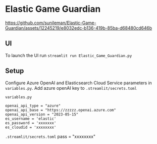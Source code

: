 # Elastic Game Guardian


https://github.com/sunileman/Elastic-Game-Guardian/assets/12245219/e8032edc-b136-419b-85ba-d68480cd646b


## UI
To launch the UI run
`streamlit run Elastic_Game_Guardian.py`


## Setup
Configure Azure OpenAI and Elasticsearch Cloud Service parameters in `variables.py`.  Add azure openAI key to `.streamlit/secrets.toml`


`variables.py`
```
openai_api_type = "azure"
openai_api_base = "https://zzzzz.openai.azure.com"
openai_api_version = "2023-05-15"
es_username = 'elastic'
es_password = 'xxxxxxx'
es_cloudid = 'xxxxxxxx'
```

`.streamlit/secrets.toml`
pass = "xxxxxxxx"